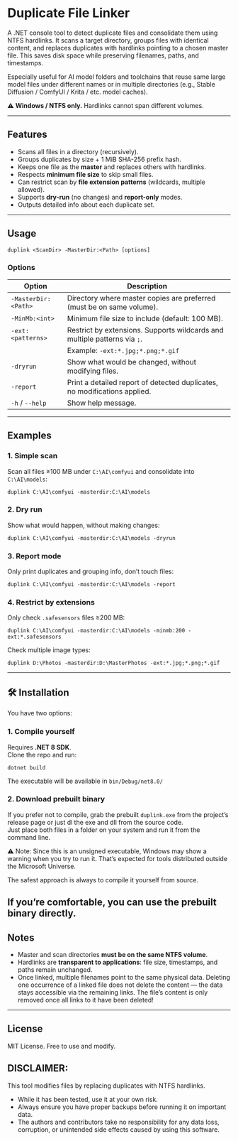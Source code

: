 # Duplicate File Linker

A .NET console tool to detect duplicate files and consolidate them using NTFS hardlinks.
It scans a target directory, groups files with identical content, and replaces duplicates with hardlinks pointing to a chosen master file.
This saves disk space while preserving filenames, paths, and timestamps.

Especially useful for AI model folders and toolchains that reuse same large model files under different names or in multiple directories 
(e.g., Stable Diffusion / ComfyUI / Krita / etc. model caches). 

⚠️ **Windows / NTFS only.** Hardlinks cannot span different volumes.

---

## Features

- Scans all files in a directory (recursively).
- Groups duplicates by size + 1 MiB SHA-256 prefix hash.
- Keeps one file as the **master** and replaces others with hardlinks.
- Respects **minimum file size** to skip small files.
- Can restrict scan by **file extension patterns** (wildcards, multiple allowed).
- Supports **dry-run** (no changes) and **report-only** modes.
- Outputs detailed info about each duplicate set.

---

## Usage

```
duplink <ScanDir> -MasterDir:<Path> [options]
```

### Options

| Option                  | Description                                                                 |
|-------------------------|-----------------------------------------------------------------------------|
| `-MasterDir:<Path>`     | Directory where master copies are preferred (must be on same volume).       |
| `-MinMb:<int>`          | Minimum file size to include (default: 100 MB).                             |
| `-ext:<patterns>`       | Restrict by extensions. Supports wildcards and multiple patterns via `;`.   |
|                         | Example: `-ext:*.jpg;*.png;*.gif`                                           |
| `-dryrun`               | Show what would be changed, without modifying files.                        |
| `-report`               | Print a detailed report of detected duplicates, no modifications applied.   |
| `-h` / `--help`         | Show help message.                                                          |

---

## Examples

### 1. Simple scan
Scan all files ≥100 MB under `C:\AI\comfyui` and consolidate into `C:\AI\models`:

```
duplink C:\AI\comfyui -masterdir:C:\AI\models
```

### 2. Dry run
Show what would happen, without making changes:

```
duplink C:\AI\comfyui -masterdir:C:\AI\models -dryrun
```

### 3. Report mode
Only print duplicates and grouping info, don’t touch files:

```
duplink C:\AI\comfyui -masterdir:C:\AI\models -report
```

### 4. Restrict by extensions
Only check `.safesensors` files ≥200 MB:

```
duplink C:\AI\comfyui -masterdir:C:\AI\models -minmb:200 -ext:*.safesensors
```

Check multiple image types:

```
duplink D:\Photos -masterdir:D:\MasterPhotos -ext:*.jpg;*.png;*.gif
```

---

## 🛠️ Installation

You have two options:

### 1. Compile yourself
Requires **.NET 8 SDK**.  
Clone the repo and run:

```
dotnet build
```

The executable will be available in `bin/Debug/net8.0/` 

### 2. Download prebuilt binary
If you prefer not to compile, grab the prebuilt `duplink.exe` from the project’s release page or just dl 
the exe and dll from the source code.  
Just place both files in a folder on your system and run it from the command line.

⚠️ Note: Since this is an unsigned executable, Windows may show a warning when you try to run it. That’s expected for tools distributed outside the Microsoft Universe.

The safest approach is always to compile it yourself from source.

If you’re comfortable, you can use the prebuilt binary directly.
---

## Notes

- Master and scan directories **must be on the same NTFS volume**.
- Hardlinks are **transparent to applications**: file size, timestamps, and paths remain unchanged.
- Once linked, multiple filenames point to the same physical data.
  Deleting one occurrence of a linked file does not delete the content — the data stays accessible via the remaining links.
  The file’s content is only removed once all links to it have been deleted!

---

## License

MIT License. Free to use and modify.


## DISCLAIMER:

This tool modifies files by replacing duplicates with NTFS hardlinks.
- While it has been tested, use it at your own risk.
- Always ensure you have proper backups before running it on important data.
- The authors and contributors take no responsibility for any data loss, corruption, or unintended side effects caused by using this software.
